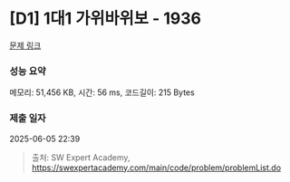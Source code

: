 # [D1] 1대1 가위바위보 - 1936 

[문제 링크](https://swexpertacademy.com/main/code/problem/problemDetail.do?contestProbId=AV5PjKXKALcDFAUq) 

### 성능 요약

메모리: 51,456 KB, 시간: 56 ms, 코드길이: 215 Bytes

### 제출 일자

2025-06-05 22:39



> 출처: SW Expert Academy, https://swexpertacademy.com/main/code/problem/problemList.do